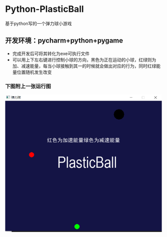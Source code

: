 # Python-PlasticBall
基于python写的一个弹力球小游戏
## 开发环境：pycharm+python+pygame
+ 完成开发后可将其转化为exe可执行文件
+ 可以用上下左右键进行控制小球的方向，黑色为正在运动的小球，红绿则为加、减速能量，每当小球接触到其一的时候就会做出对应的行为，同时红绿能量位置随机发生改变

### 下图附上一张运行图
![](https://github.com/Aoshika123/Python-PlasticBall/blob/master/1/1%20-%20副本.PNG)


